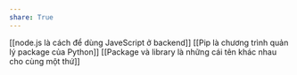 ```yaml
---
share: True
---
```

[[node.js là cách để dùng JaveScript ở backend]]
[[Pip là chương trình quản lý package của Python]]
[[Package và library là những cái tên khác nhau cho cùng một thứ]]